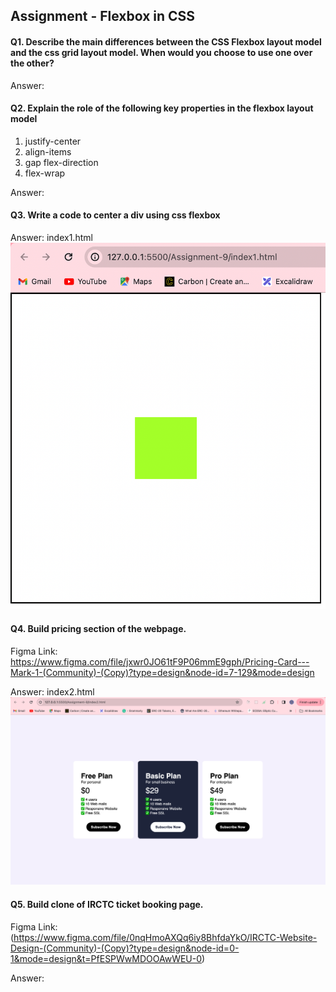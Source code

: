 ## Assignment - Flexbox in CSS

#### Q1. Describe the main differences between the CSS Flexbox layout model and the css grid layout model. When would you choose to use one over the other?

Answer:

#### Q2. Explain the role of the following key properties in the flexbox layout model

1. justify-center
2. align-items
3. gap flex-direction
4. flex-wrap

Answer:

#### Q3. Write a code to center a div using css flexbox

Answer: index1.html
![Alt text](image.png)

#### Q4. Build pricing section of the webpage.

Figma Link: https://www.figma.com/file/jxwr0JO61tF9P06mmE9gph/Pricing-Card---Mark-1-(Community)-(Copy)?type=design&node-id=7-129&mode=design

Answer: index2.html
![Alt text](image-1.png)

#### Q5. Build clone of IRCTC ticket booking page.

Figma Link: (https://www.figma.com/file/0nqHmoAXQq6iy8BhfdaYkO/IRCTC-Website-Design-(Community)-(Copy)?type=design&node-id=0-1&mode=design&t=PfESPWwMDOOAwWEU-0)

Answer:
